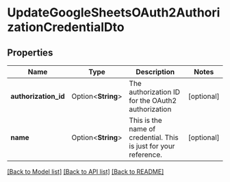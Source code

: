 # UpdateGoogleSheetsOAuth2AuthorizationCredentialDto

## Properties

Name | Type | Description | Notes
------------ | ------------- | ------------- | -------------
**authorization_id** | Option<**String**> | The authorization ID for the OAuth2 authorization | [optional]
**name** | Option<**String**> | This is the name of credential. This is just for your reference. | [optional]

[[Back to Model list]](../README.md#documentation-for-models) [[Back to API list]](../README.md#documentation-for-api-endpoints) [[Back to README]](../README.md)


